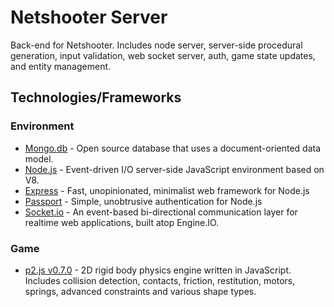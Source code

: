 # Netshooter Server

Back-end for Netshooter. Includes node server, server-side procedural generation, input validation, web socket server, auth, game state updates, and entity management.

## Technologies/Frameworks

### Environment
  - [Mongo.db](https://www.mongodb.org/) - Open source database that uses a document-oriented data model.
  - [Node.js](https://nodejs.org/) - Event-driven I/O server-side JavaScript environment based on V8.
  - [Express](http://expressjs.com/) - Fast, unopinionated, minimalist web framework for Node.js
  - [Passport](http://passportjs.org/) - Simple, unobtrusive authentication for Node.js
  - [Socket.io](http://socket.io/) -  An event-based bi-directional communication layer for realtime web applications, built atop Engine.IO.

### Game 
  - [p2.js v0.7.0](https://schteppe.github.io/p2.js/) - 2D rigid body physics engine written in JavaScript. Includes collision detection, contacts, friction, restitution, motors, springs, advanced constraints and various shape types.